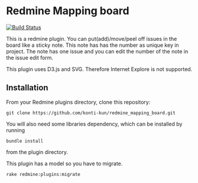 # Redmine Mapping board

[![Build Status](https://travis-ci.org/konti-kun/redmine_mapping_board.svg?branch=master)](https://travis-ci.org/konti-kun/redmine_mapping_board)

This is a redmine plugin.
You can put(add)/move/peel off issues in the board like a sticky note.
This note has has the number as unique key in project.
The note has one issue and you can edit the number of the note in the issue edit form.

This plugin uses D3.js and SVG.
Therefore Internet Explore is not supported.


## Installation

From your Redmine plugins directory, clone this repository:

    git clone https://github.com/konti-kun/redmine_mapping_board.git

You will also need some libraries dependency, which can be installed by running

    bundle install

from the plugin directory.

This plugin has a model so you have to migrate.

    rake redmine:plugins:migrate


